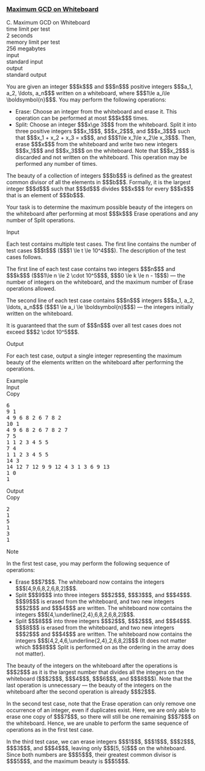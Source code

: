 <h3><a href="https://codeforces.com/contest/2156/problem/C" target="_blank" rel="noopener noreferrer">Maximum GCD on Whiteboard</a></h3>

<div class="header"><div class="title">C. Maximum GCD on Whiteboard</div><div class="time-limit"><div class="property-title">time limit per test</div>2 seconds</div><div class="memory-limit"><div class="property-title">memory limit per test</div>256 megabytes</div><div class="input-file input-standard"><div class="property-title">input</div>standard input</div><div class="output-file output-standard"><div class="property-title">output</div>standard output</div></div><div><p> </p><p>You are given an integer $$$k$$$ and $$$n$$$ positive integers $$$a_1, a_2, \ldots, a_n$$$ written on a whiteboard, where $$$1\le a_i\le \boldsymbol{n}$$$. You may perform the following operations:</p><ul> <li> <span class="tex-font-style-bf">Erase</span>: Choose an integer from the whiteboard and erase it. This operation can be performed at most $$$k$$$ times. </li><li> <span class="tex-font-style-bf">Split</span>: Choose an integer $$$x\ge 3$$$ from the whiteboard. Split it into three positive integers $$$x_1$$$, $$$x_2$$$, and $$$x_3$$$ such that $$$x_1 + x_2 + x_3 = x$$$, and $$$1\le x_1\le x_2\le x_3$$$. Then, erase $$$x$$$ from the whiteboard and write two new integers $$$x_1$$$ and $$$x_3$$$ on the whiteboard. Note that $$$x_2$$$ is <span class="tex-font-style-bf">discarded</span> and <span class="tex-font-style-bf">not</span> written on the whiteboard. This operation may be performed any number of times. </li></ul><p>The <span class="tex-font-style-it">beauty</span> of a collection of integers $$$b$$$ is defined as the greatest common divisor of all the elements in $$$b$$$. Formally, it is the largest integer $$$d$$$ such that $$$d$$$ divides $$$x$$$ for every $$$x$$$ that is an element of $$$b$$$.</p><p>Your task is to determine the maximum possible beauty of the integers on the whiteboard after performing at most $$$k$$$ <span class="tex-font-style-bf">Erase</span> operations and any number of <span class="tex-font-style-bf">Split</span> operations.</p></div><div class="input-specification"><div class="section-title">Input</div><p>Each test contains multiple test cases. The first line contains the number of test cases $$$t$$$ ($$$1 \le t \le 10^4$$$). The description of the test cases follows. </p><p>The first line of each test case contains two integers $$$n$$$ and $$$k$$$ ($$$1\le n \le 2 \cdot 10^5$$$, $$$0 \le k \le n - 1$$$) — the number of integers on the whiteboard, and the maximum number of <span class="tex-font-style-bf">Erase</span> operations allowed.</p><p>The second line of each test case contains $$$n$$$ integers $$$a_1, a_2, \ldots, a_n$$$ ($$$1 \le a_i \le \boldsymbol{n}$$$) — the integers initially written on the whiteboard.</p><p>It is guaranteed that the sum of $$$n$$$ over all test cases does not exceed $$$2 \cdot 10^5$$$. </p></div><div class="output-specification"><div class="section-title">Output</div><p>For each test case, output a single integer representing the maximum beauty of the elements written on the whiteboard after performing the operations.</p></div><div class="sample-tests"><div class="section-title">Example</div><div class="sample-test"><div class="input"><div class="title">Input<div title="Copy" data-clipboard-target="#id00491508625315791" id="id0018550286705659458" class="input-output-copier">Copy</div></div><pre id="id00491508625315791"><div class="test-example-line test-example-line-even test-example-line-0">6</div><div class="test-example-line test-example-line-odd test-example-line-1">9 1</div><div class="test-example-line test-example-line-odd test-example-line-1">4 9 6 8 2 6 7 8 2</div><div class="test-example-line test-example-line-even test-example-line-2">10 1</div><div class="test-example-line test-example-line-even test-example-line-2">4 9 6 8 2 6 7 8 2 7</div><div class="test-example-line test-example-line-odd test-example-line-3">7 5</div><div class="test-example-line test-example-line-odd test-example-line-3">1 1 2 3 4 5 5</div><div class="test-example-line test-example-line-even test-example-line-4">7 4</div><div class="test-example-line test-example-line-even test-example-line-4">1 1 2 3 4 5 5</div><div class="test-example-line test-example-line-odd test-example-line-5">14 3</div><div class="test-example-line test-example-line-odd test-example-line-5">14 12 7 12 9 9 12 4 3 1 3 6 9 13</div><div class="test-example-line test-example-line-even test-example-line-6">1 0</div><div class="test-example-line test-example-line-even test-example-line-6">1</div></pre></div><div class="output"><div class="title">Output<div title="Copy" data-clipboard-target="#id002747389175856121" id="id003155664475063237" class="input-output-copier">Copy</div></div><pre id="id002747389175856121"><div class="test-example-line test-example-line-odd test-example-line-1">2</div><div class="test-example-line test-example-line-even test-example-line-2">1</div><div class="test-example-line test-example-line-odd test-example-line-3">5</div><div class="test-example-line test-example-line-even test-example-line-4">1</div><div class="test-example-line test-example-line-odd test-example-line-5">3</div><div class="test-example-line test-example-line-even test-example-line-6">1</div></pre></div></div></div><div class="note"><div class="section-title">Note</div><p>In the first test case, you may perform the following sequence of operations:</p><ul> <li> <span class="tex-font-style-bf">Erase</span> $$$7$$$. The whiteboard now contains the integers $$$[4,9,6,8,2,6,8,2]$$$. </li><li> <span class="tex-font-style-bf">Split</span> $$$9$$$ into three integers $$$2$$$, $$$3$$$, and $$$4$$$. $$$9$$$ is erased from the whiteboard, and two new integers $$$2$$$ and $$$4$$$ are written. The whiteboard now contains the integers $$$[4,\underline{2,4},6,8,2,6,8,2]$$$. </li><li> <span class="tex-font-style-bf">Split</span> $$$8$$$ into three integers $$$2$$$, $$$2$$$, and $$$4$$$. $$$8$$$ is erased from the whiteboard, and two new integers $$$2$$$ and $$$4$$$ are written. The whiteboard now contains the integers $$$[4,2,4,6,\underline{2,4},2,6,8,2]$$$ (It does not matter which $$$8$$$ <span class="tex-font-style-bf">Split</span> is performed on as the ordering in the array does not matter). </li></ul><p>The beauty of the integers on the whiteboard after the operations is $$$2$$$ as it is the largest number that divides all the integers on the whiteboard ($$$2$$$, $$$4$$$, $$$6$$$, and $$$8$$$). Note that the last operation is unnecessary — the beauty of the integers on the whiteboard after the second operation is already $$$2$$$.</p><p>In the second test case, note that the <span class="tex-font-style-bf">Erase</span> operation can only remove one occurrence of an integer, even if duplicates exist. Here, we are only able to erase one copy of $$$7$$$, so there will still be one remaining $$$7$$$ on the whiteboard. Hence, we are unable to perform the same sequence of operations as in the first test case.</p><p>In the third test case, we can erase integers $$$1$$$, $$$1$$$, $$$2$$$, $$$3$$$, and $$$4$$$, leaving only $$$[5, 5]$$$ on the whiteboard. Since both numbers are $$$5$$$, their greatest common divisor is $$$5$$$, and the maximum beauty is $$$5$$$.</p></div>